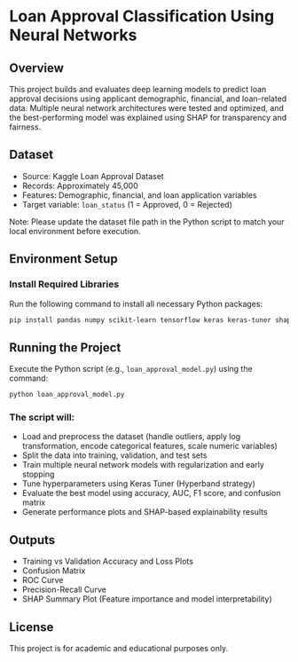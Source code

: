 # Loan Approval Classification Using Neural Networks

## Overview
This project builds and evaluates deep learning models to predict loan approval decisions using applicant demographic, financial, and loan-related data. Multiple neural network architectures were tested and optimized, and the best-performing model was explained using SHAP for transparency and fairness.

## Dataset
- Source: Kaggle Loan Approval Dataset
- Records: Approximately 45,000
- Features: Demographic, financial, and loan application variables
- Target variable: `loan_status` (1 = Approved, 0 = Rejected)

Note: Please update the dataset file path in the Python script to match your local environment before execution.

## Environment Setup

### Install Required Libraries
Run the following command to install all necessary Python packages:

```bash
pip install pandas numpy scikit-learn tensorflow keras keras-tuner shap matplotlib seaborn
````

## Running the Project

Execute the Python script (e.g., `loan_approval_model.py`) using the command:

```bash
python loan_approval_model.py
```

### The script will:

* Load and preprocess the dataset (handle outliers, apply log transformation, encode categorical features, scale numeric variables)
* Split the data into training, validation, and test sets
* Train multiple neural network models with regularization and early stopping
* Tune hyperparameters using Keras Tuner (Hyperband strategy)
* Evaluate the best model using accuracy, AUC, F1 score, and confusion matrix
* Generate performance plots and SHAP-based explainability results

## Outputs

* Training vs Validation Accuracy and Loss Plots
* Confusion Matrix
* ROC Curve
* Precision-Recall Curve
* SHAP Summary Plot (Feature importance and model interpretability)

## License

This project is for academic and educational purposes only.
